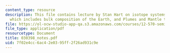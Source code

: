 ```yaml
---
content_type: resource
description: This file contains lecture by Stan Hart on isotope systems and geochemistry
  which includes bulk composition of the Earth, and Plumes and Mantle taxonomy.
file: https://ol-ocw-studio-app-qa.s3.amazonaws.com/courses/12-570-seminar-in-geophysics-mantle-convection-spring-1998/7f02e4cc6ac42e0395ff2f26ad931c9e_030398_notes.pdf
file_type: application/pdf
resourcetype: Document
title: 030398_notes.pdf
uid: 7f02e4cc-6ac4-2e03-95ff-2f26ad931c9e
---
```

